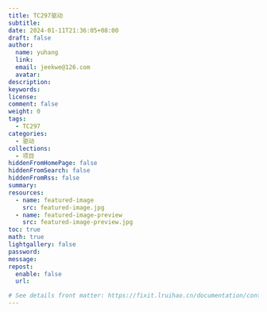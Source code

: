 ```yaml
---
title: TC297驱动
subtitle:
date: 2024-01-11T21:36:05+08:00
draft: false
author:
  name: yuhang
  link: 
  email: jeekwe@126.com
  avatar:
description:
keywords:
license:
comment: false
weight: 0
tags:
  - TC297
categories:
  - 驱动
collections:
  - 项目
hiddenFromHomePage: false
hiddenFromSearch: false
hiddenFromRss: false
summary:
resources:
  - name: featured-image
    src: featured-image.jpg
  - name: featured-image-preview
    src: featured-image-preview.jpg
toc: true
math: true
lightgallery: false
password:
message:
repost:
  enable: false
  url:

# See details front matter: https://fixit.lruihao.cn/documentation/content-management/introduction/#front-matter
---
```


<!--more-->
